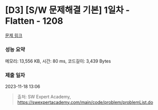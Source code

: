 # [D3] [S/W 문제해결 기본] 1일차 - Flatten - 1208 

[문제 링크](https://swexpertacademy.com/main/code/problem/problemDetail.do?contestProbId=AV139KOaABgCFAYh) 

### 성능 요약

메모리: 13,556 KB, 시간: 80 ms, 코드길이: 3,439 Bytes

### 제출 일자

2023-11-18 13:06



> 출처: SW Expert Academy, https://swexpertacademy.com/main/code/problem/problemList.do